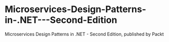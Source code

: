 # Microservices-Design-Patterns-in-.NET---Second-Edition
Microservices Design Patterns in .NET - Second Edition, published by Packt
